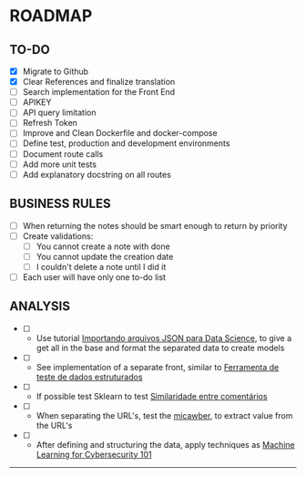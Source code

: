 # ROADMAP

## TO-DO

- [x] Migrate to Github
- [x] Clear References and finalize translation
- [ ] Search implementation for the Front End
- [ ] APIKEY
- [ ] API query limitation
- [ ] Refresh Token
- [ ] Improve and Clean Dockerfile and docker-compose
- [ ] Define test, production and development environments
- [ ] Document route calls
- [ ] Add more unit tests
- [ ] Add explanatory docstring on all routes

## BUSINESS RULES

- [ ] When returning the notes should be smart enough to return by priority
- [ ] Create validations:
  - [ ] You cannot create a note with done
  - [ ] You cannot update the creation date
  - [ ] I couldn't delete a note until I did it
- [ ] Each user will have only one to-do list

## ANALYSIS

- [ ] - Use tutorial [Importando arquivos JSON para Data Science](https://towardsdatascience.com/lots-of-json-29873d3abfdf), to give a get all in the base and format the separated data to create models
- [ ] - See implementation of a separate front, similar to [Ferramenta de teste de dados estruturados](https://search.google.com/structured-data/testing-tool)
- [ ] - If possible test Sklearn to test [Similaridade entre comentários](https://medium.com/@octaviofisica/similaridade-entre-coment%C3%A1rios-20d1812b6dc4)
- [ ] - When separating the URL's, test the [micawber](https://github.com/coleifer/micawber), 
to extract value from the URL's
- [ ] - After defining and structuring the data, apply techniques as [Machine Learning for Cybersecurity 101](https://towardsdatascience.com/machine-learning-for-cybersecurity-101-7822b802790b)

***
